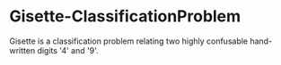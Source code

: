 # Gisette-ClassificationProblem
Gisette is a classification problem relating two highly confusable hand-written digits '4' and '9'.

